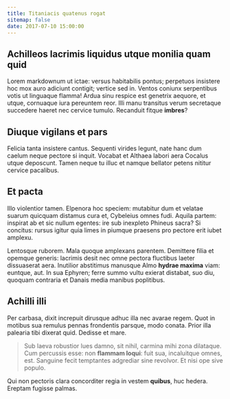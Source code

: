 ```yaml
---
title: Titaniacis quatenus rogat
sitemap: false
date: 2017-07-10 15:00:00
---
```


## Achilleos lacrimis liquidus utque monilia quam quid

Lorem markdownum ut ictae: versus habitabilis pontus; perpetuos insistere hoc
mox auro adiciunt contigit; vertice sed in. Ventos coniunx serpentibus votis ut
linguaque flamma! Ardua sinu respice est genetrix aequore, et utque, cornuaque
iura pereuntem reor. Illi manu transitus verum secretaque succedere haeret nec
cervice tumulo. Recanduit fitque **imbres**?

## Diuque vigilans et pars

Felicia tanta insistere cantus. Sequenti virides legunt, nate hanc dum caelum
neque pectore si inquit. Vocabat et Althaea labori aera Cocalus utque deposcunt.
Tamen neque tu illuc et namque bellator petens nititur cervice pacalibus.

## Et pacta

Illo violentior tamen. Elpenora hoc speciem: mutabitur dum et velatae suarum
quicquam distamus cura et, Cybeleius omnes fudi. Aquila partem: inspirat ab et
sic nullum egentes: ire sub inexpleto Phineus sacra? Si concitus: rursus igitur
quia limes in piumque praesens pro pectore erit iubet amplexu.

Lentosque ruborem. Mala quoque amplexans parentem. Demittere filia et opemque
generis: lacrimis desit nec omne pectora fluctibus laeter dissuaserat aera.
Inutilior abstitimus manusque Almo **hydrae maxima** viam: euntque, aut. In sua
Ephyren; ferre summo vultu exierat distabat, suo diu, quoquam contraria et
Danais media manibus poplitibus.

## Achilli illi

Per carbasa, dixit increpuit dirusque adhuc illa nec avarae regem. Quot in
motibus sua remulus pennas frondentis parsque, modo conata. Prior illa palearia
tibi dixerat quid. Dedisse et mare.

> Sub laeva robustior lues damno, sit nihil, carmina mihi zona dilataque. Cum
> percussis esse: non **flammam loqui**: fuit sua, incaluitque omnes, est.
> Sanguine fecit temptantes adgrediar sine revolvor. Et nisi ope sive populo.

Qui non pectoris clara concorditer regia in vestem **quibus**, huc hedera.
Ereptam fugisse palmas.
